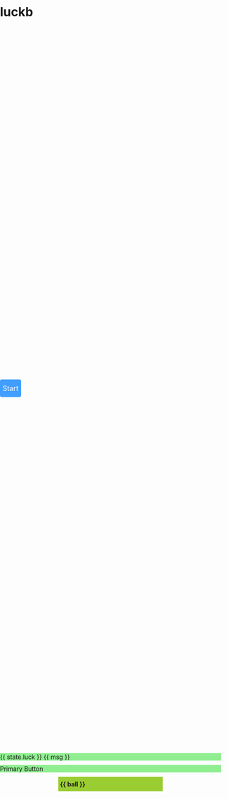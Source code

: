 # luckb

<div class='start prizeBtn' id="dobble" @click="getPrize()">Start</div>

{{ state.luck }}
{{ msg }}

<a-button type="primary">Primary Button</a-button>

<div id="ball-container">
  <span :class="index < 6 ? 'prizNum' : 'lastprizNum' " v-for="(ball,index) in luckArr">{{ ball }}</span>
</div>

<script setup lang="ts">
  import { ref, reactive, watch, computed, provide } from "vue";

  const msg = 'msg'

  const luckArr = ref<string[]>([])

  const state = reactive({
    luck: 'reactive'
  })

  function getPrize() {
    const set = new Set()

    while(set.size < 6) {
      var prizeNum: number = Math.round(Math.random() * 33)
      if (prizeNum > 0) set.add(prizeNum)
    }
    console.log('ball', set)

    set.add(Math.round(Math.random() * 16))
    luckArr.value = [...set] 
    // prizeTicket += '<span class="lastprizNum">' + Math.round(Math.random() * 16) + '</span><br/>'
    // document.getElementById("getPrize").innerHTML += '\n\n' + prizeTicket
  }

</script>
<style>
	html,
    body,
    #map {
      height: 100%;
      margin: 0;
      padding: 0;
    }

    .prizeBtn {
      color: white;
      font-size: 16px;
      margin: 20vh auto;
      padding: 0 6px;
      height: 40px;
      line-height: 40px;
      background-color: #409EFF;
      text-align: center;
      border-radius: 4px;
      cursor: pointer;
      display: inline-block;
    }

    #ball-container {
      width: 230px;
      margin: 0 auto;
      background-color: yellowgreen;
      padding: 6px 4px;
    }

    #ball-container>span {
      display: inline-block;
      font-weight: bold;
      margin: 2px 0;
    }

    .prizNum {
      width: 25px;
      text-align: center;
      line-height: 25px;
      background: red;
      border-radius: 50%;
      padding: 2px;
      font-size: 14px;
      color: white;
    }

    .lastprizNum {
      width: 25px;
      text-align: center;
      line-height: 25px;
      background: blue;
      border-radius: 50%;
      padding: 2px;
      font-size: 14px;
      color: white;
    }

    .container {
      background-color: red;
      overflow: hidden;
      /* creates a block formatting context */
      margin: 0px 20vw 1vh;
      box-sizing: border-box;
    }

    p {
      background-color: lightgreen;
      margin: 10px 0;
    }
	#div1 {
		width: 600px;
		height: 300px;
		background: #409EFF;
		text-align: center;
		margin: 0 auto;
		overflow-y: scroll;
	}
	#div1::-webkit-scrollbar {
		width:2px;
	}
	#div1::-webkit-scrollbar-track{
		background: #999;
		border-radius:2px;
		cursor: pointer;
	}
	#div1::-webkit-scrollbar-thumb {
		background: red;
		height: 1px;
    border-radius: 16px;
	}
	#div1::-webkit-scrollbar-corner{
	    background: yellow;
	}
	#div2 {
		width: 200px;
		height: 150px;
		margin: 50px auto 0;
		background: #9ACD32;
	}
	#div3 {
		width: 60px;
		height: 30px;
		background: yellow;
		margin: 0 auto;
	}

</style>
